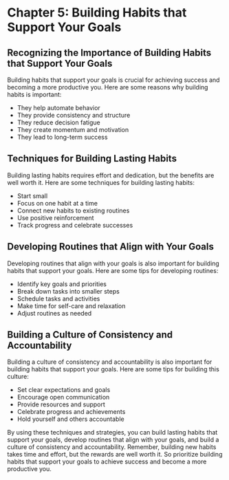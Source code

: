 Chapter 5: Building Habits that Support Your Goals
==================================================

Recognizing the Importance of Building Habits that Support Your Goals
---------------------------------------------------------------------

Building habits that support your goals is crucial for achieving success and becoming a more productive you. Here are some reasons why building habits is important:

* They help automate behavior
* They provide consistency and structure
* They reduce decision fatigue
* They create momentum and motivation
* They lead to long-term success

Techniques for Building Lasting Habits
--------------------------------------

Building lasting habits requires effort and dedication, but the benefits are well worth it. Here are some techniques for building lasting habits:

* Start small
* Focus on one habit at a time
* Connect new habits to existing routines
* Use positive reinforcement
* Track progress and celebrate successes

Developing Routines that Align with Your Goals
----------------------------------------------

Developing routines that align with your goals is also important for building habits that support your goals. Here are some tips for developing routines:

* Identify key goals and priorities
* Break down tasks into smaller steps
* Schedule tasks and activities
* Make time for self-care and relaxation
* Adjust routines as needed

Building a Culture of Consistency and Accountability
----------------------------------------------------

Building a culture of consistency and accountability is also important for building habits that support your goals. Here are some tips for building this culture:

* Set clear expectations and goals
* Encourage open communication
* Provide resources and support
* Celebrate progress and achievements
* Hold yourself and others accountable

By using these techniques and strategies, you can build lasting habits that support your goals, develop routines that align with your goals, and build a culture of consistency and accountability. Remember, building new habits takes time and effort, but the rewards are well worth it. So prioritize building habits that support your goals to achieve success and become a more productive you.
